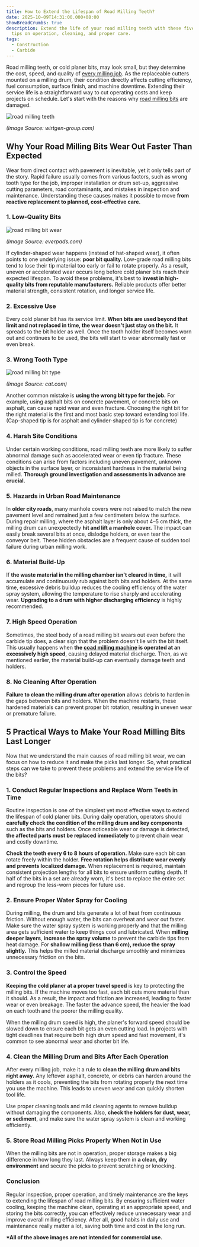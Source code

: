 ```yaml
---
title: How to Extend the Lifespan of Road Milling Teeth?
date: 2025-10-09T14:31:00.000+08:00
ShowBreadCrumbs: true
description: Extend the life of your road milling teeth with these five expert
  tips on operation, cleaning, and proper care.
tags:
  - Construction
  - Carbide
---
```

Road milling teeth, or cold planer bits, may look small, but they determine the cost, speed, and quality of [every milling job](https://www.mechcarbide.com/posts/what-is-asphalt-milling/). As the replaceable cutters mounted on a milling drum, their condition directly affects cutting efficiency, fuel consumption, surface finish, and machine downtime. Extending their service life is a straightforward way to cut operating costs and keep projects on schedule. Let's start with the reasons why [road milling bits](https://www.mechcarbide.com/posts/road-milling-teeth-and-picks-everything-you-need-to-know/) are damaged.

![road milling teeth](/uploads/what-is-asphalt-milling-blog-5.jpg "Road Milling Teeth")

*(Image Source: wirtgen-group.com)*

## Why Your Road Milling Bits Wear Out Faster Than Expected

Wear from direct contact with pavement is inevitable, yet it only tells part of the story. Rapid failure usually comes from various factors, such as wrong tooth type for the job, improper installation or drum set-up, aggressive cutting parameters, road contaminants, and mistakes in inspection and maintenance. Understanding these causes makes it possible to move **from reactive replacement to planned, cost-effective care.**

### 1. Low-Quality Bits

![road milling bit wear](/uploads/extend-the-lifespan-of-road-milling-teeth-blog-1.jpg "Road Milling Bit Wear")

*(Image Source: everpads.com)*

If cylinder-shaped wear happens (instead of hat-shaped wear), it often points to one underlying issue: **poor bit quality.** Low-grade road milling bits tend to lose their tip material too early or fail to rotate properly. As a result, uneven or accelerated wear occurs long before cold planer bits reach their expected lifespan. To avoid these problems, it's best to **invest in high-quality bits from reputable manufacturers.** Reliable products offer better material strength, consistent rotation, and longer service life.

### 2. Excessive Use

Every cold planer bit has its service limit. **When bits are used beyond that limit and not replaced in time, the wear doesn't just stay on the bit.** It spreads to the bit holder as well. Once the tooth holder itself becomes worn out and continues to be used, the bits will start to wear abnormally fast or even break.

### 3. Wrong Tooth Type

![road milling bit type](/uploads/road-milling-teeth-blog-2.jpg "Road Milling Bit Type")

*(Image Source: cat.com)*

Another common mistake is **using the wrong bit type for the job.** For example, using asphalt bits on concrete pavement, or concrete bits on asphalt, can cause rapid wear and even fracture. Choosing the right bit for the right material is the first and most basic step toward extending tool life. (Cap-shaped tip is for asphalt and cylinder-shaped tip is for concrete)

### 4. Harsh Site Conditions

Under certain working conditions, road milling teeth are more likely to suffer abnormal damage such as accelerated wear or even tip fracture. These conditions can arise from factors including uneven pavement, unknown objects in the surface layer, or inconsistent hardness in the material being milled. **Thorough ground investigation and assessments in advance are crucial.**

### 5. Hazards in Urban Road Maintenance

In **older city roads**, many manhole covers were not raised to match the new pavement level and remained just a few centimeters below the surface. During repair milling, where the asphalt layer is only about 4–5 cm thick, the milling drum can unexpectedly **hit and lift a manhole cover.** The impact can easily break several bits at once, dislodge holders, or even tear the conveyor belt. These hidden obstacles are a frequent cause of sudden tool failure during urban milling work.

### 6. Material Build-Up

If **the waste material in the milling chamber isn't cleared in time,** it will accumulate and continuously rub against both bits and holders. At the same time, excessive debris buildup reduces the cooling efficiency of the water spray system, allowing the temperature to rise sharply and accelerating wear. **Upgrading to a drum with higher discharging efficiency** is highly recommended.

### 7. High Speed Operation

Sometimes, the steel body of a road milling bit wears out even before the carbide tip does, a clear sign that the problem doesn't lie with the bit itself. This usually happens when **the [coad milling machine](https://www.mechcarbide.com/posts/what-is-a-road-milling-machine/) is operated at an excessively high speed**, causing delayed material discharge. Then, as we mentioned earlier, the material build-up can eventually damage teeth and holders.

### 8. No Cleaning After Operation

**Failure to clean the milling drum after operation** allows debris to harden in the gaps between bits and holders. When the machine restarts, these hardened materials can prevent proper bit rotation, resulting in uneven wear or premature failure.

## 5 Practical Ways to Make Your Road Milling Bits Last Longer

Now that we understand the main causes of road milling bit wear, we can focus on how to reduce it and make the picks last longer. So, what practical steps can we take to prevent these problems and extend the service life of the bits?

### 1. Conduct Regular Inspections and Replace Worn Teeth in Time

Routine inspection is one of the simplest yet most effective ways to extend the lifespan of cold planer bits. During daily operation, operators should **carefully check the condition of the milling drum and key components** such as the bits and holders. Once noticeable wear or damage is detected, **the affected parts must be replaced immediately** to prevent chain wear and costly downtime.

**Check the teeth every 6 to 8 hours of operation.** Make sure each bit can rotate freely within the holder. **Free rotation helps distribute wear evenly and prevents localized damage.** When replacement is required, maintain consistent projection lengths for all bits to ensure uniform cutting depth. If half of the bits in a set are already worn, it's best to replace the entire set and regroup the less-worn pieces for future use.

### 2. Ensure Proper Water Spray for Cooling

During milling, the drum and bits generate a lot of heat from continuous friction. Without enough water, the bits can overheat and wear out faster. Make sure the water spray system is working properly and that the milling area gets sufficient water to keep things cool and lubricated. When **milling deeper layers**, **increase the spray volume** to prevent the carbide tips from heat damage. For **shallow milling (less than 6 cm), reduce the spray slightly.** This helps the milled material discharge smoothly and minimizes unnecessary friction on the bits.

### 3. Control the Speed

**Keeping the cold planer at a proper travel speed** is key to protecting the milling bits. If the machine moves too fast, each bit cuts more material than it should. As a result, the impact and friction are increased, leading to faster wear or even breakage. The faster the advance speed, the heavier the load on each tooth and the poorer the milling quality.

When the milling drum speed is high, the planer's forward speed should be slowed down to ensure each bit gets an even cutting load. In projects with tight deadlines that require both high drum speed and fast movement, it's common to see abnormal wear and shorter bit life.

### 4. Clean the Milling Drum and Bits After Each Operation

After every milling job, make it a rule to **clean the milling drum and bits right away.** Any leftover asphalt, concrete, or debris can harden around the holders as it cools, preventing the bits from rotating properly the next time you use the machine. This leads to uneven wear and can quickly shorten tool life.

Use proper cleaning tools and mild cleaning agents to remove buildup without damaging the components. Also, **check the holders for dust, wear, or sediment**, and make sure the water spray system is clean and working efficiently.

### 5. Store Road Milling Picks Properly When Not in Use

When the milling bits are not in operation, proper storage makes a big difference in how long they last. Always keep them in **a clean, dry environment** and secure the picks to prevent scratching or knocking.

### Conclusion

Regular inspection, proper operation, and timely maintenance are the keys to extending the lifespan of road milling bits. By ensuring sufficient water cooling, keeping the machine clean, operating at an appropriate speed, and storing the bits correctly, you can effectively reduce unnecessary wear and improve overall milling efficiency. After all, good habits in daily use and maintenance really matter a lot, saving both time and cost in the long run.

**\*All of the above images are not intended for commercial use.**
